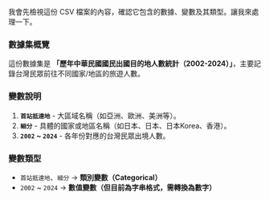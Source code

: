 我會先檢視這份 CSV 檔案的內容，確認它包含的數據、變數及其類型。讓我來處理一下。

### **數據集概覽**
這份數據集是 **「歷年中華民國國民出國目的地人數統計（2002-2024）」**，主要記錄台灣民眾前往不同國家/地區的旅遊人數。

### **變數說明**
1. **`首站抵達地`** - 大區域名稱（如亞洲、歐洲、美洲等）。
2. **`細分`** - 具體的國家或地區名稱（如日本、日本、日本Korea、香港）。
3. **`2002` ~ `2024`** - 各年份對應的台灣民眾出境人數。

### **變數類型**
- `首站抵達地`、`細分` → **類別變數（Categorical）**
- `2002` ~ `2024` → **數值變數（但目前為字串格式，需轉換為數字）**


